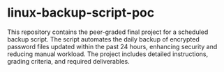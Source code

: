 # linux-backup-script-poc
This repository contains the peer-graded final project for a scheduled backup script. The script automates the daily backup of encrypted password files updated within the past 24 hours, enhancing security and reducing manual workload. The project includes detailed instructions, grading criteria, and required deliverables.
